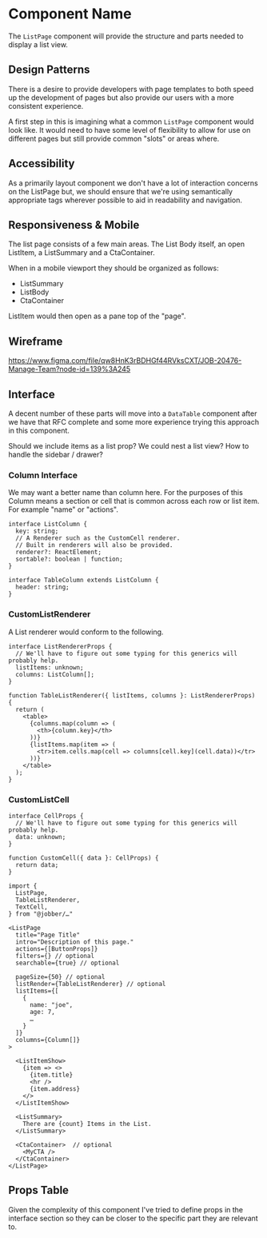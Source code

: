 # Component Name

The `ListPage` component will provide the structure and parts needed to display
a list view.

## Design Patterns

There is a desire to provide developers with page templates to both speed up the
development of pages but also provide our users with a more consistent
experience.

A first step in this is imagining what a common `ListPage` component would look
like. It would need to have some level of flexibility to allow for use on
different pages but still provide common "slots" or areas where.

## Accessibility

As a primarily layout component we don't have a lot of interaction concerns on
the ListPage but, we should ensure that we're using semantically appropriate
tags wherever possible to aid in readability and navigation.

## Responsiveness & Mobile

The list page consists of a few main areas. The List Body itself, an open
ListItem, a ListSummary and a CtaContainer.

When in a mobile viewport they should be organized as follows:

- ListSummary
- ListBody
- CtaContainer

ListItem would then open as a pane top of the "page".

## Wireframe

https://www.figma.com/file/qw8HnK3rBDHGf44RVksCXT/JOB-20476-Manage-Team?node-id=139%3A245

## Interface

A decent number of these parts will move into a `DataTable` component after we
have that RFC complete and some more experience trying this approach in this
component.

Should we include items as a list prop? We could nest a list view? How to handle
the sidebar / drawer?

### Column Interface

We may want a better name than column here. For the purposes of this Column
means a section or cell that is common across each row or list item. For example
"name" or "actions".

```tsx
interface ListColumn {
  key: string;
  // A Renderer such as the CustomCell renderer.
  // Built in renderers will also be provided.
  renderer?: ReactElement;
  sortable?: boolean | function;
}

interface TableColumn extends ListColumn {
  header: string;
}
```

### CustomListRenderer

A List renderer would conform to the following.

```tsx
interface ListRendererProps {
  // We'll have to figure out some typing for this generics will probably help.
  listItems: unknown;
  columns: ListColumn[];
}

function TableListRenderer({ listItems, columns }: ListRendererProps) {
  return (
    <table>
      {columns.map(column => (
        <th>{column.key}</th>
      ))}
      {listItems.map(item => (
        <tr>item.cells.map(cell => columns[cell.key](cell.data))</tr>
      ))}
    </table>
  );
}
```

### CustomListCell

```tsx
interface CellProps {
  // We'll have to figure out some typing for this generics will probably help.
  data: unknown;
}

function CustomCell({ data }: CellProps) {
  return data;
}
```

```tsx
import {
  ListPage,
  TableListRenderer,
  TextCell,
} from "@jobber/…"

<ListPage
  title="Page Title"
  intro="Description of this page."
  actions={[ButtonProps]}
  filters={} // optional
  searchable={true} // optional

  pageSize={50} // optional
  listRender={TableListRenderer} // optional
  listItems={[
    {
      name: "joe",
      age: 7,
      …
    }
  ]}
  columns={Column[]}
>

  <ListItemShow>
    {item => <>
      {item.title}
      <hr />
      {item.address}
    </>
  </ListItemShow>

  <ListSummary>
    There are {count} Items in the List.
  </ListSummary>

  <CtaContainer>  // optional
    <MyCTA />
  </CtaContainer>
</ListPage>
```

## Props Table

Given the complexity of this component I've tried to define props in the
interface section so they can be closer to the specific part they are relevant
to.
